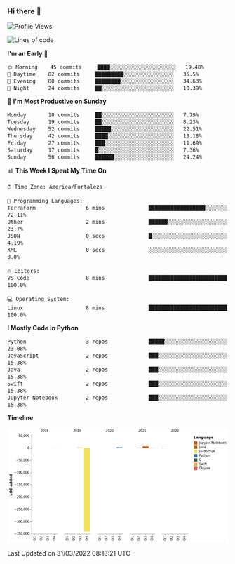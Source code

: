 ### Hi there 👋

<!--
**samuelpsouza/samuelpsouza** is a ✨ _special_ ✨ repository because its `README.md` (this file) appears on your GitHub profile.

Here are some ideas to get you started:

- 🔭 I’m currently working on ...
- 🌱 I’m currently learning ...
- 👯 I’m looking to collaborate on ...
- 🤔 I’m looking for help with ...
- 💬 Ask me about ...
- 📫 How to reach me: ...
- 😄 Pronouns: ...
- ⚡ Fun fact: ...
-->

<!--START_SECTION:waka-->
![Profile Views](http://img.shields.io/badge/Profile%20Views-0-blue)

![Lines of code](https://img.shields.io/badge/From%20Hello%20World%20I%27ve%20Written--327%20Thousand%20lines%20of%20code-blue)

**I'm an Early 🐤** 

```text
🌞 Morning    45 commits     ████░░░░░░░░░░░░░░░░░░░░░   19.48% 
🌆 Daytime    82 commits     █████████░░░░░░░░░░░░░░░░   35.5% 
🌃 Evening    80 commits     ████████░░░░░░░░░░░░░░░░░   34.63% 
🌙 Night      24 commits     ██░░░░░░░░░░░░░░░░░░░░░░░   10.39%

```
📅 **I'm Most Productive on Sunday** 

```text
Monday       18 commits     ██░░░░░░░░░░░░░░░░░░░░░░░   7.79% 
Tuesday      19 commits     ██░░░░░░░░░░░░░░░░░░░░░░░   8.23% 
Wednesday    52 commits     █████░░░░░░░░░░░░░░░░░░░░   22.51% 
Thursday     42 commits     ████░░░░░░░░░░░░░░░░░░░░░   18.18% 
Friday       27 commits     ███░░░░░░░░░░░░░░░░░░░░░░   11.69% 
Saturday     17 commits     █░░░░░░░░░░░░░░░░░░░░░░░░   7.36% 
Sunday       56 commits     ██████░░░░░░░░░░░░░░░░░░░   24.24%

```


📊 **This Week I Spent My Time On** 

```text
⌚︎ Time Zone: America/Fortaleza

💬 Programming Languages: 
Terraform                6 mins              ██████████████████░░░░░░░   72.11% 
Other                    2 mins              ██████░░░░░░░░░░░░░░░░░░░   23.7% 
JSON                     0 secs              █░░░░░░░░░░░░░░░░░░░░░░░░   4.19% 
XML                      0 secs              ░░░░░░░░░░░░░░░░░░░░░░░░░   0.0%

🔥 Editors: 
VS Code                  8 mins              █████████████████████████   100.0%

💻 Operating System: 
Linux                    8 mins              █████████████████████████   100.0%

```

**I Mostly Code in Python** 

```text
Python                   3 repos             █████░░░░░░░░░░░░░░░░░░░░   23.08% 
JavaScript               2 repos             ███░░░░░░░░░░░░░░░░░░░░░░   15.38% 
Java                     2 repos             ███░░░░░░░░░░░░░░░░░░░░░░   15.38% 
Swift                    2 repos             ███░░░░░░░░░░░░░░░░░░░░░░   15.38% 
Jupyter Notebook         2 repos             ███░░░░░░░░░░░░░░░░░░░░░░   15.38%

```


**Timeline**

![Chart not found](https://raw.githubusercontent.com/samuelpsouza/samuelpsouza/main/charts/bar_graph.png) 


 Last Updated on 31/03/2022 08:18:21 UTC
<!--END_SECTION:waka-->